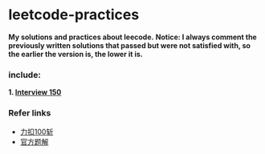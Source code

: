 # leetcode-practices

**My solutions and practices about leecode.**
**Notice: I always comment the previously written solutions that passed but were not satisfied with, so the earlier the version is, the lower it is.**

### include:
**1. [Interview 150](https://leetcode.cn/studyplan/top-interview-150/)**

### Refer links
- [力扣100斩](https://leetcode.wang/leetcode100%E6%96%A9%E5%9B%9E%E9%A1%BE.html)
- [官方题解](https://leetcode.cn/problems/merge-sorted-array/solutions/666608/he-bing-liang-ge-you-xu-shu-zu-by-leetco-rrb0/?envType=study-plan-v2&envId=top-interview-150)
